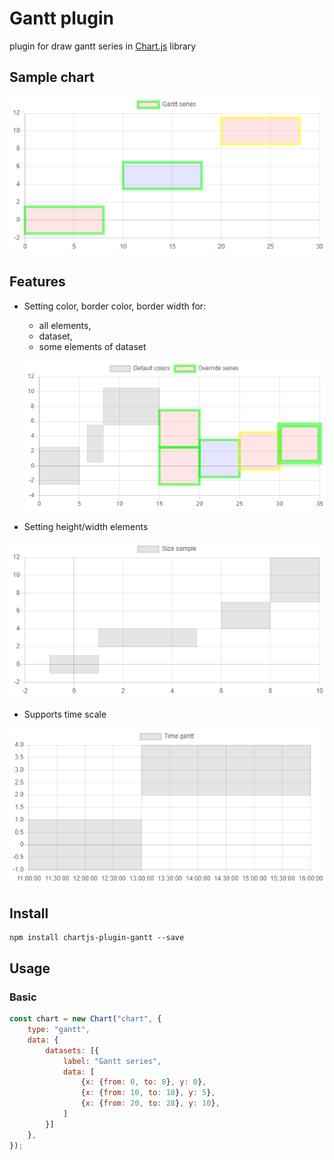 # Gantt plugin
plugin for draw gantt series in [Chart.js](https://www.chartjs.org/) library

## Sample chart

![](pic/main.png)

## Features

+ Setting color, border color, border width for:
  + all elements,
  + dataset,
  + some elements of dataset
  
  ![](pic/styles.png)
  
+ Setting height/width elements

![](pic/sizes.png)

+ Supports time scale 

![](pic/time.png)

## Install

```
npm install chartjs-plugin-gantt --save
```
 
## Usage

### Basic

```javascript
const chart = new Chart("chart", {
    type: "gantt",
    data: {
        datasets: [{
            label: "Gantt series",
            data: [
                {x: {from: 0, to: 8}, y: 0},
                {x: {from: 10, to: 18}, y: 5},
                {x: {from: 20, to: 28}, y: 10},
            ]
        }]
    },
});
```